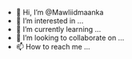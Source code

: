 - 👋 Hi, I’m @Mawliidmaanka
- 👀 I’m interested in ...
- 🌱 I’m currently learning ...
- 💞️ I’m looking to collaborate on ...
- 📫 How to reach me ...

<!---
Mawliidmaanka/Mawliidmaanka is a ✨ special ✨ repository because its `README.md` (this file) appears on your GitHub profile.
You can click the Preview link to take a look at your changes.
--->
